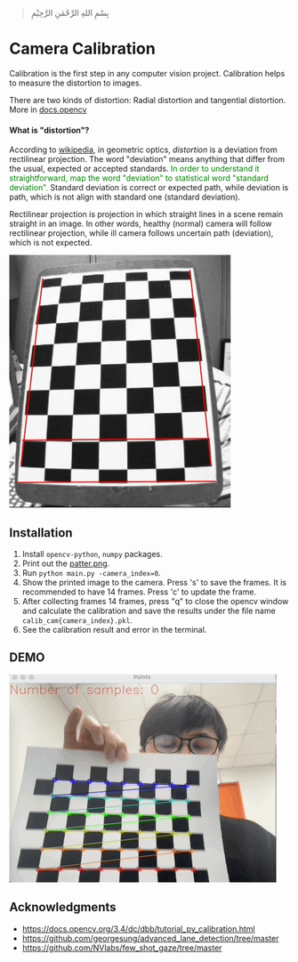 > بِسْمِ اللهِ الرَّحْمٰنِ الرَّحِيْمِ

# Camera Calibration
Calibration is the first step in any computer vision project. 
Calibration helps to measure the distortion to images.

There are two kinds of distortion: Radial distortion and tangential distortion. More in [docs.opencv](https://docs.opencv.org/3.4/dc/dbb/tutorial_py_calibration.html)

#### What is "distortion"?

According to [wikipedia](https://en.wikipedia.org/wiki/Distortion_%28optics%29), in geometric optics, *distortion* is a deviation from rectilinear projection. The word "deviation" means anything that differ from the usual, expected or accepted standards. <span style="color:green"> In order to understand it straightforward, map the word "deviation" to statistical word "standard deviation". </span> Standard deviation is correct or expected path, while deviation is path, which is not align with standard one (standard deviation).

Rectilinear projection is projection in which straight lines in a scene remain straight in an image. In other words, healthy (normal) camera will follow rectilinear projection, while ill camera follows uncertain path (deviation), which is not expected. 

![Fig.1: Calibration result](calibration_result.png)


## Installation
1. Install `opencv-python`, `numpy` packages.
2. Print out the [patter.png](pattern.png).
3. Run `python main.py -camera_index=0`.
4. Show the printed image to the camera. Press 's' to save the frames. It is recommended to have 14 frames. Press 'c' to update the frame.
5. After collecting frames 14 frames, press "q" to close the opencv window and calculate the calibration and save the results under the file name `calib_cam{camera_index}.pkl`.
6. See the calibration result and error in the terminal.


## DEMO
![demo of calibration](demo_calibration_test.gif)

## Acknowledgments
- https://docs.opencv.org/3.4/dc/dbb/tutorial_py_calibration.html
- https://github.com/georgesung/advanced_lane_detection/tree/master
- https://github.com/NVlabs/few_shot_gaze/tree/master
